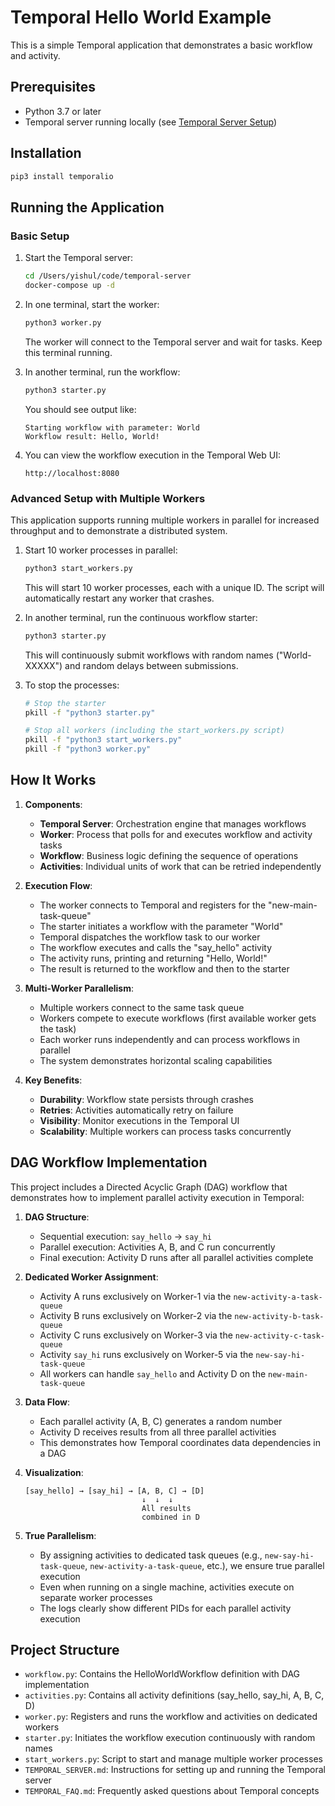 # Temporal Hello World Example

This is a simple Temporal application that demonstrates a basic workflow and activity.

## Prerequisites

- Python 3.7 or later
- Temporal server running locally (see [Temporal Server Setup](TEMPORAL_SERVER.md))

## Installation

```bash
pip3 install temporalio
```

## Running the Application

### Basic Setup

1. Start the Temporal server:
   ```bash
   cd /Users/yishul/code/temporal-server
   docker-compose up -d
   ```

2. In one terminal, start the worker:
   ```bash
   python3 worker.py
   ```
   The worker will connect to the Temporal server and wait for tasks. Keep this terminal running.

3. In another terminal, run the workflow:
   ```bash
   python3 starter.py
   ```
   You should see output like:
   ```
   Starting workflow with parameter: World
   Workflow result: Hello, World!
   ```

4. You can view the workflow execution in the Temporal Web UI:
   ```
   http://localhost:8080
   ```

### Advanced Setup with Multiple Workers

This application supports running multiple workers in parallel for increased throughput and to demonstrate a distributed system.

1. Start 10 worker processes in parallel:
   ```bash
   python3 start_workers.py
   ```
   This will start 10 worker processes, each with a unique ID. The script will automatically restart any worker that crashes.

2. In another terminal, run the continuous workflow starter:
   ```bash
   python3 starter.py
   ```
   This will continuously submit workflows with random names ("World-XXXXX") and random delays between submissions.

3. To stop the processes:
   ```bash
   # Stop the starter
   pkill -f "python3 starter.py"
   
   # Stop all workers (including the start_workers.py script)
   pkill -f "python3 start_workers.py"
   pkill -f "python3 worker.py"
   ```

## How It Works

1. **Components**:
   - **Temporal Server**: Orchestration engine that manages workflows
   - **Worker**: Process that polls for and executes workflow and activity tasks
   - **Workflow**: Business logic defining the sequence of operations
   - **Activities**: Individual units of work that can be retried independently

2. **Execution Flow**:
   - The worker connects to Temporal and registers for the "new-main-task-queue"
   - The starter initiates a workflow with the parameter "World"
   - Temporal dispatches the workflow task to our worker
   - The workflow executes and calls the "say_hello" activity
   - The activity runs, printing and returning "Hello, World!"
   - The result is returned to the workflow and then to the starter

3. **Multi-Worker Parallelism**:
   - Multiple workers connect to the same task queue
   - Workers compete to execute workflows (first available worker gets the task)
   - Each worker runs independently and can process workflows in parallel
   - The system demonstrates horizontal scaling capabilities

4. **Key Benefits**:
   - **Durability**: Workflow state persists through crashes
   - **Retries**: Activities automatically retry on failure
   - **Visibility**: Monitor executions in the Temporal UI
   - **Scalability**: Multiple workers can process tasks concurrently

## DAG Workflow Implementation

This project includes a Directed Acyclic Graph (DAG) workflow that demonstrates how to implement parallel activity execution in Temporal:

1. **DAG Structure**:
   - Sequential execution: `say_hello` → `say_hi`
   - Parallel execution: Activities A, B, and C run concurrently
   - Final execution: Activity D runs after all parallel activities complete

2. **Dedicated Worker Assignment**:
   - Activity A runs exclusively on Worker-1 via the `new-activity-a-task-queue`
   - Activity B runs exclusively on Worker-2 via the `new-activity-b-task-queue`
   - Activity C runs exclusively on Worker-3 via the `new-activity-c-task-queue`
   - Activity `say_hi` runs exclusively on Worker-5 via the `new-say-hi-task-queue`
   - All workers can handle `say_hello` and Activity D on the `new-main-task-queue`

3. **Data Flow**:
   - Each parallel activity (A, B, C) generates a random number
   - Activity D receives results from all three parallel activities
   - This demonstrates how Temporal coordinates data dependencies in a DAG

4. **Visualization**:
   ```
   [say_hello] → [say_hi] → [A, B, C] → [D]
                             ↓  ↓  ↓
                             All results
                             combined in D
   ```

5. **True Parallelism**:
   - By assigning activities to dedicated task queues (e.g., `new-say-hi-task-queue`, `new-activity-a-task-queue`, etc.), we ensure true parallel execution
   - Even when running on a single machine, activities execute on separate worker processes
   - The logs clearly show different PIDs for each parallel activity execution

## Project Structure

- `workflow.py`: Contains the HelloWorldWorkflow definition with DAG implementation
- `activities.py`: Contains all activity definitions (say_hello, say_hi, A, B, C, D)
- `worker.py`: Registers and runs the workflow and activities on dedicated workers
- `starter.py`: Initiates the workflow execution continuously with random names
- `start_workers.py`: Script to start and manage multiple worker processes
- `TEMPORAL_SERVER.md`: Instructions for setting up and running the Temporal server
- `TEMPORAL_FAQ.md`: Frequently asked questions about Temporal concepts
